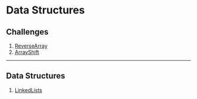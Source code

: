 # Data Structures

## Challenges
1. [ReverseArray](challenges/reverse_array)
2. [ArrayShift](challenges/array_shift)

-----------------------------------------
## Data Structures
1. [LinkedLists](/data_structures/linked_lists)
